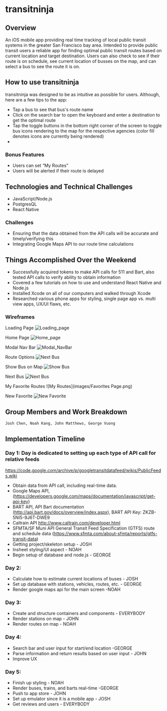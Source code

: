 # transitninja

## Overview
An iOS mobile app providing real time tracking of local public transit systems in the greater San Francisco bay area. Intended to provide public transit users a reliable app for finding optimal public transit routes based on current location and target destination. Users can also check to see if their route is on schedule, see current location of busses on the map, and can select a bus to see the route it is on.

## How to use transitninja
transitninja was designed to be as intuitive as possible for users. Although, here are a few tips to the app:
* Tap a bus to see that bus's route name
* Click on the search bar to open the keyboard and enter a destination to get the optimal route
* Tap the toggle buttons in the bottom right corner of the screen to toggle bus icons rendering to the map for the respective agencies (color fill denotes icons are currently being rendered)
*

### Bonus Features
* Users can set “My Routes”
* Users will be alerted if their route is delayed


## Technologies and Technical Challenges
* JavaScript/Node.js
* PostgresQL
* React Native

### Challenges
* Ensuring that the data obtained from the API calls will be accurate and timely/verifying this
* Integrating Google Maps API to our route time calculations


## Things Accomplished Over the Weekend
* Successfully acquired tokens to make API calls for 511 and Bart, also tested API calls to verify ability to obtain information
* Covered a few tutorials on how to use and understand React Native and Node.js
* Installed Xcode on all of our computers and walked through Xcode
* Researched various phone apps for styling, single page app vs. multi view apps, UX/UI flaws, etc.

### Wireframes
Loading Page
![Loading_page](images/loading_page.png)

Home Page
![Home_page](images/home_page.png)

Modal Nav Bar
![Modal_NavBar](images/modal_nav_bar.png)

Route Options
![Next Bus](images/Route_Options.png)

Show Bus on Map
![Show Bus](images/Show_Bus.png)

Next Bus
![Next Bus](images/Next_Bus.png)

My Favorite Routes
![My Routes](images/Favorites Page.png)

New Favorite
![New Favorite](images/New_Favorite.png)



## Group Members and Work Breakdown
	Josh Chen, Noah Kang, John Matthews, George Vuong


## Implementation Timeline

### Day 1: Day is dedicated to setting up each type of API call for relative feeds
https://code.google.com/archive/p/googletransitdatafeed/wikis/PublicFeeds.wiki

* Obtain data from API call, including real-time data.
* Google Maps API, (https://developers.google.com/maps/documentation/javascript/get-api-key)
* BART API, API Bart documentation (http://api.bart.gov/docs/overview/index.aspx), BART API Key: ZKZB-5NI5-9J6T-DWE9
* Caltrain API http://www.caltrain.com/developer.html
* SFMTA/SF Muni API General Transit Feed Specification (GTFS) route and schedule data (https://www.sfmta.com/about-sfmta/reports/gtfs-transit-data)
* Getting project/skeleton setup - JOSH
* Insheet styling/UI aspect - NOAH
* Begin setup of database and node.js - GEORGE

### Day 2:
* Calculate how to estimate current locations of buses - JOSH
* Set up database with stations, vehicles, routes, etc. - GEORGE
* Render google maps api for the main screen -NOAH

### Day 3:
* Create and structure containers and components - EVERYBODY
* Render stations on map - JOHN
* Render routes on map - NOAH

### Day 4:
* Search bar and user input for start/end location -GEORGE
* Parse information and return results based on user input - JOHN
* Improve UX

### Day 5:
* Finish up styling - NOAH
* Render buses, trains, and barts real-time -GEORGE
* Push to app store - JOHN
* Set up emulator since it is a mobile app - JOSH
* Get reviews and users - EVERYBODY

